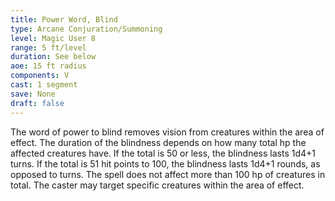 ```yaml
---
title: Power Word, Blind
type: Arcane Conjuration/Summoning
level: Magic User 8
range: 5 ft/level
duration: See below
aoe: 15 ft radius
components: V
cast: 1 segment
save: None
draft: false
---
```


The word of power to blind removes vision from creatures within the area of effect. The duration of the blindness depends on how many total hp the affected creatures have. If the total is 50 or less, the blindness lasts 1d4+1 turns. If the total is 51 hit points to 100, the blindness lasts 1d4+1 rounds, as opposed to turns. The spell does not affect more than 100 hp of creatures in total. The caster may target specific creatures within the area of effect.
